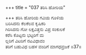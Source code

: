 +++
title = "037 ತರಿಸಿ ಹೋರಿಯ"

+++
ತರಿಸಿ ಹೋರಿಯ ಗವಿಯ ಗೂಳಿಯ  
ಬರಿಸಿದನು ಕೆಲಕೆಲವ ಕೃಷಿಕರಿ  
ಗಿರಿಸಿದನು ಗೋ ಲಕ್ಷವಿತ್ತನು ವಿಪ್ರ ಸಂಕುಲಕೆ   
ಕರೆಸಿ ಕೊಟ್ಟನು ಭಟ್ಟರಿಗೆ ಮ  
ಲ್ಲರಿಗೆ ವಿಟರಿಗೆ ನಟವಿಧಾವಂ  
ತರಿಗೆ ಬಹುವಿಧ ಬಹಳ ವಂದಿಗೆ ಮಾಗಧವ್ರಜಕೆ     ॥37॥